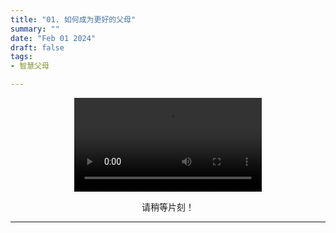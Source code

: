 ```yaml
---
title: "01. 如何成为更好的父母"
summary: ""
date: "Feb 01 2024"
draft: false
tags:
- 智慧父母

---
```

<center>

<video controls>
  <source src="https://filedn.com/lASHf0LVqmwBNdJJL6RAY5y/Truth%20tv/%E6%99%BA%E6%85%A7%E7%88%B6%E6%AF%8D/1%20How%20to%20become%20a%20Better%20Parent.mp4" type="video/mp4" />
  <p>
    Your browser doesn't support HTML5 video. Here is a
    <a href="https://filedn.com/lASHf0LVqmwBNdJJL6RAY5y/Truth%20tv/%E6%99%BA%E6%85%A7%E7%88%B6%E6%AF%8D/1%20How%20to%20become%20a%20Better%20Parent.mp4">link to the video</a> instead.
  </p>
</video>

请稍等片刻！


---